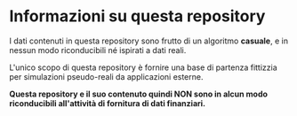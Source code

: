 # Informazioni su questa repository
I dati contenuti in questa repository sono frutto di un algoritmo **casuale**, e in nessun modo riconducibili né ispirati a dati reali. 

L'unico scopo di questa repository è fornire una base di partenza fittizzia per simulazioni pseudo-reali da applicazioni esterne.

**Questa repository e il suo contenuto quindi NON sono in alcun modo riconducibili all'attività di fornitura di dati finanziari.**
